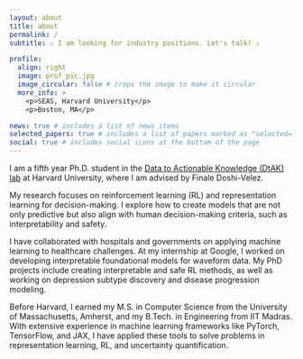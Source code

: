 ```yaml
---
layout: about
title: about
permalink: /
subtitle: ⚠️ I am looking for industry positions. Let's talk! ⚠️

profile:
  align: right
  image: prof_pic.jpg
  image_circular: false # crops the image to make it circular
  more_info: >
    <p>SEAS, Harvard University</p>
    <p>Boston, MA</p>

news: true # includes a list of news items
selected_papers: true # includes a list of papers marked as "selected={true}"
social: true # includes social icons at the bottom of the page
---
```

I am a fifth year Ph.D. student in the [Data to Actionable Knowledge (DtAK) lab](https://dtak.github.io/) at Harvard University, where I am advised by Finale Doshi-Velez.

My research focuses on reinforcement learning (RL) and representation learning for decision-making. I explore how to create models that are not only predictive but also align with human decision-making criteria, such as interpretability and safety.

I have collaborated with hospitals and governments on applying machine learning to healthcare challenges. At my internship at Google, I worked on developing interpretable foundational models for waveform data. My PhD projects include creating interpretable and safe RL methods, as well as working on depression subtype discovery and disease progression modeling.

Before Harvard, I earned my M.S. in Computer Science from the University of Massachusetts, Amherst, and my B.Tech. in Engineering from IIT Madras. With extensive experience in machine learning frameworks like PyTorch, TensorFlow, and JAX, I have applied these tools to solve problems in representation learning, RL, and uncertainty quantification.


<!-- My research interests lie in probabilistic machine learning and decision-focused modeling, with a strong motivation from applications in healthcare. These interests allow me to take ideas from Optimization, Probabilistic Graphical Models, and Reinforcement Learning and apply them to important social problems.  -->

<!-- Before coming to Harvard, I earned my M.S. in Computer Science from the University of Massachusetts, Amherst, and my B.Tech. in Engineering from IIT Madras. -->


<!-- Write your biography here. Tell the world about yourself. Link to your favorite [subreddit](http://reddit.com). You can put a picture in, too. The code is already in, just name your picture `prof_pic.jpg` and put it in the `img/` folder. -->

<!-- Put your address / P.O. box / other info right below your picture. You can also disable any of these elements by editing `profile` property of the YAML header of your `_pages/about.md`. Edit `_bibliography/papers.bib` and Jekyll will render your [publications page](/al-folio/publications/) automatically. -->

<!-- Link to your social media connections, too. This theme is set up to use [Font Awesome icons](https://fontawesome.com/) and [Academicons](https://jpswalsh.github.io/academicons/), like the ones below. Add your Facebook, Twitter, LinkedIn, Google Scholar, or just disable all of them. -->
